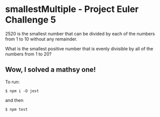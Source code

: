 # smallestMultiple - Project Euler Challenge 5

2520 is the smallest number that can be divided by each of the numbers from 1 to 10 without any remainder.

What is the smallest positive number that is evenly divisible by all of the numbers from 1 to 20?

## Wow, I solved a mathsy one! 

To run:
```
$ npm i -D jest
```
and then
```
$ npm test
```

